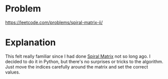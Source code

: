 # Problem

https://leetcode.com/problems/spiral-matrix-ii/

# Explanation

This felt really familiar since I had done [Spiral Matrix](../54_spiralmatrix) not so long ago. I decided to do it in Python, but there's no surprises or tricks to the algorithm. Just move the indices carefully around the matrix and set the correct values.

